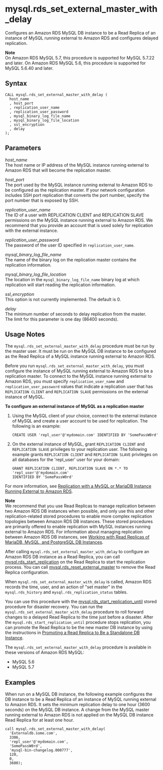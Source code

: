 # mysql\.rds\_set\_external\_master\_with\_delay<a name="mysql_rds_set_external_master_with_delay"></a>

Configures an Amazon RDS MySQL DB instance to be a Read Replica of an instance of MySQL running external to Amazon RDS and configures delayed replication\.

**Note**  
On Amazon RDS MySQL 5\.7, this procedure is supported for MySQL 5\.7\.22 and later\. On Amazon RDS MySQL 5\.6, this procedure is supported for MySQL 5\.6\.40 and later\.

## Syntax<a name="mysql_rds_set_external_master_with_delay-syntax"></a>

```
CALL mysql.rds_set_external_master_with_delay (
  host_name
  , host_port
  , replication_user_name
  , replication_user_password
  , mysql_binary_log_file_name
  , mysql_binary_log_file_location
  , ssl_encryption
  , delay
);
```

## Parameters<a name="mysql_rds_set_external_master_with_delay-parameters"></a>

 *host\_name*   
The host name or IP address of the MySQL instance running external to Amazon RDS that will become the replication master\.

 *host\_port*   
The port used by the MySQL instance running external to Amazon RDS to be configured as the replication master\. If your network configuration includes SSH port replication that converts the port number, specify the port number that is exposed by SSH\.

 *replication\_user\_name*   
The ID of a user with REPLICATION CLIENT and REPLICATION SLAVE permissions on the MySQL instance running external to Amazon RDS\. We recommend that you provide an account that is used solely for replication with the external instance\.

 *replication\_user\_password*   
The password of the user ID specified in `replication_user_name`\.

 *mysql\_binary\_log\_file\_name*   
The name of the binary log on the replication master contains the replication information\.

 *mysql\_binary\_log\_file\_location*   
The location in the `mysql_binary_log_file_name` binary log at which replication will start reading the replication information\.

 *ssl\_encryption*   
This option is not currently implemented\.  The default is 0\.

 *delay*   
The minimum number of seconds to delay replication from the master\.  
The limit for this parameter is one day \(86400 seconds\)\.

## Usage Notes<a name="mysql_rds_set_external_master_with_delay-usage-notes"></a>

 The `mysql.rds_set_external_master_with_delay` procedure must be run by the master user\. It must be run on the MySQL DB instance to be configured as the Read Replica of a MySQL instance running external to Amazon RDS\. 

 Before you run `mysql.rds_set_external_master_with_delay`, you must configure the instance of MySQL running external to Amazon RDS to be a replication master\. To connect to the MySQL instance running external to Amazon RDS, you must specify `replication_user_name` and `replication_user_password` values that indicate a replication user that has `REPLICATION CLIENT` and `REPLICATION SLAVE` permissions on the external instance of MySQL\. 

**To configure an external instance of MySQL as a replication master**

1. Using the MySQL client of your choice, connect to the external instance of MySQL and create a user account to be used for replication\. The following is an example: 

   ```
   CREATE USER 'repl_user'@'mydomain.com' IDENTIFIED BY 'SomePassW0rd'
   ```

1. On the external instance of MySQL, grant `REPLICATION CLIENT` and `REPLICATION SLAVE` privileges to your replication user\. The following example grants `REPLICATION CLIENT` and `REPLICATION SLAVE` privileges on all databases for the 'repl\_user' user for your domain:

   ```
   GRANT REPLICATION CLIENT, REPLICATION SLAVE ON *.* TO 'repl_user'@'mydomain.com' 
   IDENTIFIED BY 'SomePassW0rd'
   ```

For more information, see [Replication with a MySQL or MariaDB Instance Running External to Amazon RDS](MySQL.Procedural.Importing.External.Repl.md)\.

**Note**  
We recommend that you use Read Replicas to manage replication between two Amazon RDS DB instances when possible, and only use this and other replication\-related stored procedures to enable more complex replication topologies between Amazon RDS DB instances\. These stored procedures are primarily offered to enable replication with MySQL instances running external to Amazon RDS\. For information about managing replication between Amazon RDS DB instances, see [Working with Read Replicas of MariaDB, MySQL, and PostgreSQL DB Instances](USER_ReadRepl.md)\.

After calling `mysql.rds_set_external_master_with_delay` to configure an Amazon RDS DB instance as a Read Replica, you can call [mysql\.rds\_start\_replication](mysql_rds_start_replication.md) on the Read Replica to start the replication process\. You can call [mysql\.rds\_reset\_external\_master](mysql_rds_reset_external_master.md) to remove the Read Replica configuration\.

When `mysql.rds_set_external_master_with_delay` is called, Amazon RDS records the time, user, and an action of "set master" in the `mysql.rds_history` and `mysql.rds_replication_status` tables\.

You can use this procedure with the [mysql\.rds\_start\_replication\_until](mysql_rds_start_replication_until.md) stored procedure for disaster recovery\. You can run the `mysql.rds_set_external_master_with_delay` procedure to roll forward changes to a delayed Read Replica to the time just before a disaster\. After the `mysql.rds_start_replication_until` procedure stops replication, you can promote the Read Replica to be the new master DB instance by using the instructions in [Promoting a Read Replica to Be a Standalone DB Instance](USER_ReadRepl.md#USER_ReadRepl.Promote)\.

The `mysql.rds_set_external_master_with_delay` procedure is available in these versions of Amazon RDS MySQL:
+ MySQL 5\.6
+ MySQL 5\.7

## Examples<a name="mysql_rds_set_external_master_with_delay-examples"></a>

When run on a MySQL DB instance, the following example configures the DB instance to be a Read Replica of an instance of MySQL running external to Amazon RDS\. It sets the minimum replication delay to one hour \(3600 seconds\) on the MySQL DB instance\. A change from the MySQL master running external to Amazon RDS is not applied on the MySQL DB instance Read Replica for at least one hour\.

```
call mysql.rds_set_external_master_with_delay(
  'Externaldb.some.com',
  3306,
  'repl_user'@'mydomain.com',
  'SomePassW0rd',
  'mysql-bin-changelog.000777',
  120,
  0,
  3600);
```
